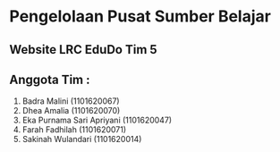 # Pengelolaan Pusat Sumber Belajar
## Website LRC EduDo Tim 5
## Anggota Tim :
1. Badra Malini (1101620067)
2. Dhea Amalia (1101620070)
3. Eka Purnama Sari Apriyani (1101620047)
4. Farah Fadhilah (1101620071)
5. Sakinah Wulandari (1101620014)
